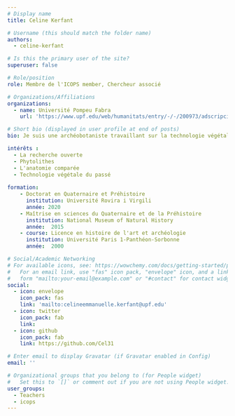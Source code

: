 ```yaml
---
# Display name
title: Celine Kerfant

# Username (this should match the folder name)
authors:
  - celine-kerfant

# Is this the primary user of the site?
superuser: false

# Role/position
role: Membre de l'ICOPS member, Chercheur associé

# Organizations/Affiliations
organizations:
  - name: Université Pompeu Fabra
    url: 'https://www.upf.edu/web/humanitats/entry/-/-/200973/adscripcion/c%C3%A9line-emmanuelle-kerfant'

# Short bio (displayed in user profile at end of posts)
bio: Je suis une archéobotaniste travaillant sur la technologie végétale des plantes tropicales (couvrant des périodes aussi lointaines que la préhistoire) à travers l'étude de l'anatomie végétale, des phytolithes et de l'ethnobotanique.  Je travaille actuellement en tant qu'assistante de recherche dans le cadre du projet FAIR Phytoliths.

intérêts :
  - La recherche ouverte
  - Phytolithes
  - L'anatomie comparée
  - Technologie végétale du passé
  
formation:
    - Doctorat en Quaternaire et Préhistoire
      institution: Université Rovira i Virgili 
      année: 2020
    - Maîtrise en sciences du Quaternaire et de la Préhistoire
      institution: National Museum of Natural History
      année:  2015
    - course: Licence en histoire de l'art et archéologie  
      institution: Université Paris 1-Panthéon-Sorbonne
      année:  2000

# Social/Academic Networking
# For available icons, see: https://wowchemy.com/docs/getting-started/page-builder/#icons
#   For an email link, use "fas" icon pack, "envelope" icon, and a link in the
#   form "mailto:your-email@example.com" or "#contact" for contact widget.
social:
  - icon: envelope
    icon_pack: fas
    link: 'mailto:celineemmanuelle.kerfant@upf.edu'
  - icon: twitter
    icon_pack: fab
    link: 
  - icon: github
    icon_pack: fab
    link: https://github.com/Cel31

# Enter email to display Gravatar (if Gravatar enabled in Config)
email: ''

# Organizational groups that you belong to (for People widget)
#   Set this to `[]` or comment out if you are not using People widget.
user_groups:
  - Teachers
  - icops
---
```



